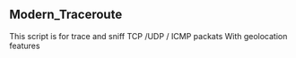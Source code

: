 
 
 Modern_Traceroute
------------

This script is for trace and sniff TCP /UDP / ICMP packats With geolocation features 

